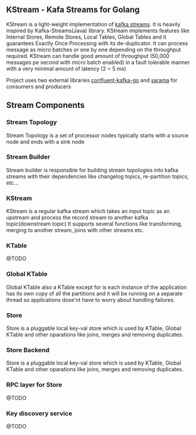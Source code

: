 ## KStream - Kafa Streams for Golang


KStream is a light-weight implementation of [kafka streams](https://kafka.apache.org/documentation/streams/).
It is heavily inspired by Kafka-Streams(Java) library. KStream
implements features like Internal Stores, Remote Stores, Local Tables, Global Tables and it guarantees Exactly Once 
Processing with its de-duplicator. It can process message as micro batches or one by one depending on the throughput 
required. KStream can handle good amount of throughput (50,000 messages pe second with micro batch enabled) in a fault 
tolerable manner with a  very minimal amount of latency (2 ~ 5 ms)

Project uses two external libraries [confluent-kafka-go](https://github.com/confluentinc/confluent-kafka-go) and 
[sarama](https://github.com/Shopify/sarama) for consumers and producers

## Stream Components

### Stream Topology

Stream Topology is a set of processor nodes typically starts with a source node and ends with a sink node

### Stream Builder

Stream builder is responsible for building stream topologies into kafka streams with their dependencies like changelog 
topics, re-partition topics, etc...

### KStream

KStream is a regular kafka stream which takes an input topic as an upstream and process the record stream to another 
kafka topic(downstream topic)
It supports several functions like transforming, merging to another stream, joins with other streams etc.

### KTable

@TODO

### Global KTable

Global KTable also a KTable except for is each instance of the application has its own 
copy of all the partitions and it will be running on a separate thread so applications dose'nt have to worry 
about handling failures.

### Store

Store is a pluggable local key-val store which is used by KTable, Global KTable and other oparations like joins, merges
and removing duplicates.

### Store Backend

Store is a pluggable local key-val store which is used by KTable, Global KTable and other oparations like joins, merges
and removing duplicates.

### RPC layer for Store

@TODO

### Key discovery service

@TODO


